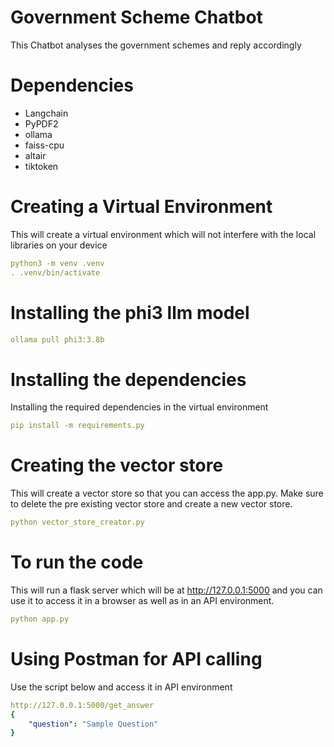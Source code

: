 # Government Scheme Chatbot
This Chatbot analyses the government schemes and reply accordingly
# Dependencies
<ul>
<li>Langchain</li>
<li>PyPDF2</li>
<li>ollama</li>
<li>faiss-cpu</li>
<li>altair</li>
<li>tiktoken</li>
</ul>

# Creating a Virtual Environment
This will create a virtual environment which will not interfere with the local libraries on your device
```yaml
python3 -m venv .venv
. .venv/bin/activate
```

# Installing the phi3 llm model
```yaml
ollama pull phi3:3.8b
```

# Installing the dependencies
Installing the required dependencies in the virtual environment
```yaml
pip install -m requirements.py
```

# Creating the vector store
This will create a vector store so that you can access the app.py. Make sure to delete the pre existing vector store and create a new vector store.
```yaml
python vector_store_creator.py
```

# To run the code
This will run a flask server which will be at http://127.0.0.1:5000 and you can use it to access it in a browser as well as in an API environment.
```yaml
python app.py
```

# Using Postman for API calling 
Use the script below and access it in API environment
```yaml
http://127.0.0.1:5000/get_answer
{
	"question": "Sample Question"
}
```